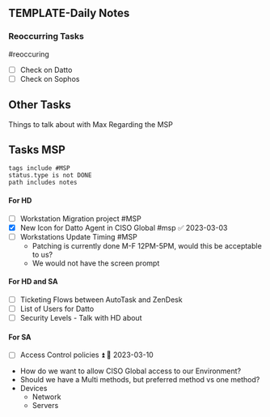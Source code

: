 ## TEMPLATE-Daily Notes

### Reoccurring Tasks

#reoccuring

- [ ] Check on Datto
- [ ] Check on Sophos

## Other Tasks

Things to talk about with Max Regarding the MSP
## Tasks MSP
```tasks
tags include #MSP 
status.type is not DONE
path includes notes
```

#### For HD
- [ ] Workstation Migration project #MSP 
- [x] New Icon for Datto Agent in CISO Global #msp ✅ 2023-03-03
- [ ] Workstations Update Timing #MSP 
	- Patching is currently done M-F 12PM-5PM, would this be acceptable to us?
	- We would not have the screen prompt

#### For HD and SA
- [ ] Ticketing Flows between AutoTask and ZenDesk
- [ ] List of Users for Datto
- [ ] Security Levels - Talk with HD about

#### For SA
- [ ] Access Control policies ⏫ 📅 2023-03-10
* How do we want to allow CISO Global access to our Environment? 
* Should we have a Multi methods, but preferred method vs one method?
* Devices
	* Network
	* Servers
